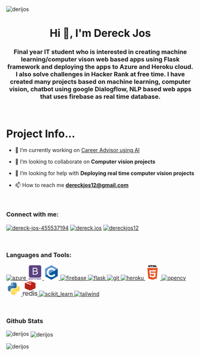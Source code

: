 <p align="left"> <img src="https://komarev.com/ghpvc/?username=derijos&label=Profile%20views&color=0e75b6&style=flat" alt="derijos" /> </p>
<h1 align="center">Hi 👋, I'm Dereck Jos</h1>
<h3 align="center">Final year IT student who is interested in creating machine learning/computer vison web based apps using Flask framework and deploying the apps to Azure and Heroku cloud. I also solve challenges in Hacker Rank at free time. I have created many projects based on machine learning, computer vision, chatbot using google Dialogflow, NLP based web apps that uses firebase as real time database.</h3>
<br>
<h1 align="left">Project Info...</h1>

- 🔭 I’m currently working on [Career Advisor using AI](https://career-advisor-10.azurewebsites.net/)

- 👯 I’m looking to collaborate on **Computer vision projects**

- 🤝 I’m looking for help with **Deploying real time computer vision projects**

- 📫 How to reach me **dereckjos12@gmail.com**
<br>
<h3 align="left">Connect with me:</h3>
<p align="left">
<a href="https://linkedin.com/in/dereck-jos-455537194" target="blank"><img align="center" src="https://raw.githubusercontent.com/rahuldkjain/github-profile-readme-generator/master/src/images/icons/Social/linked-in-alt.svg" alt="dereck-jos-455537194" height="30" width="40" /></a>
<a href="https://fb.com/dereck.jos" target="blank"><img align="center" src="https://raw.githubusercontent.com/rahuldkjain/github-profile-readme-generator/master/src/images/icons/Social/facebook.svg" alt="dereck.jos" height="30" width="40" /></a>
<a href="https://www.hackerrank.com/dereckjos12" target="blank"><img align="center" src="https://raw.githubusercontent.com/rahuldkjain/github-profile-readme-generator/master/src/images/icons/Social/hackerrank.svg" alt="dereckjos12" height="30" width="40" /></a>
</p>
<br>
<h3 align="left">Languages and Tools:</h3>
<p align="left"> <a href="https://azure.microsoft.com/en-in/" target="_blank"> <img src="https://www.vectorlogo.zone/logos/microsoft_azure/microsoft_azure-icon.svg" alt="azure" width="40" height="40"/> </a> <a href="https://getbootstrap.com" target="_blank"> <img src="https://raw.githubusercontent.com/devicons/devicon/master/icons/bootstrap/bootstrap-plain-wordmark.svg" alt="bootstrap" width="40" height="40"/> </a> <a href="https://www.cprogramming.com/" target="_blank"> <img src="https://raw.githubusercontent.com/devicons/devicon/master/icons/c/c-original.svg" alt="c" width="40" height="40"/> </a> <a href="https://firebase.google.com/" target="_blank"> <img src="https://www.vectorlogo.zone/logos/firebase/firebase-icon.svg" alt="firebase" width="40" height="40"/> </a> <a href="https://flask.palletsprojects.com/" target="_blank"> <img src="https://www.vectorlogo.zone/logos/pocoo_flask/pocoo_flask-icon.svg" alt="flask" width="40" height="40"/> </a> <a href="https://git-scm.com/" target="_blank"> <img src="https://www.vectorlogo.zone/logos/git-scm/git-scm-icon.svg" alt="git" width="40" height="40"/> </a> <a href="https://heroku.com" target="_blank"> <img src="https://www.vectorlogo.zone/logos/heroku/heroku-icon.svg" alt="heroku" width="40" height="40"/> </a> <a href="https://www.w3.org/html/" target="_blank"> <img src="https://raw.githubusercontent.com/devicons/devicon/master/icons/html5/html5-original-wordmark.svg" alt="html5" width="40" height="40"/> </a> <a href="https://opencv.org/" target="_blank"> <img src="https://www.vectorlogo.zone/logos/opencv/opencv-icon.svg" alt="opencv" width="40" height="40"/> </a> <a href="https://www.python.org" target="_blank"> <img src="https://raw.githubusercontent.com/devicons/devicon/master/icons/python/python-original.svg" alt="python" width="40" height="40"/> </a> <a href="https://redis.io" target="_blank"> <img src="https://raw.githubusercontent.com/devicons/devicon/master/icons/redis/redis-original-wordmark.svg" alt="redis" width="40" height="40"/> </a> <a href="https://scikit-learn.org/" target="_blank"> <img src="https://upload.wikimedia.org/wikipedia/commons/0/05/Scikit_learn_logo_small.svg" alt="scikit_learn" width="40" height="40"/> </a> <a href="https://tailwindcss.com/" target="_blank"> <img src="https://www.vectorlogo.zone/logos/tailwindcss/tailwindcss-icon.svg" alt="tailwind" width="40" height="40"/> </a> </p>

<br>
<h3>Github Stats</h3>

<p><img align="left" src="https://github-readme-stats.vercel.app/api/top-langs?username=derijos&show_icons=true&locale=en&layout=compact" alt="derijos" /></p>


<p>&nbsp;<img align="center" src="https://github-readme-stats.vercel.app/api?username=derijos&show_icons=true&locale=en" alt="derijos" /></p>

<p><img align="center" src="https://github-readme-streak-stats.herokuapp.com/?user=derijos&" alt="derijos" /></p>

